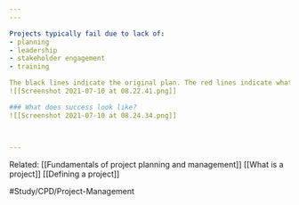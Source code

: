 ```yaml
---
---

Projects typically fail due to lack of:
- planning
- leadership
- stakeholder engagement
- training 

The black lines indicate the original plan. The red lines indicate what the plan should have been, highlighting why it might have failed.
![[Screenshot 2021-07-10 at 08.22.41.png]]

### What does success look like?
![[Screenshot 2021-07-10 at 08.24.34.png]]



---
```

Related:
[[Fundamentals of project planning and management]]
[[What is a project]]
[[Defining a project]]


#Study/CPD/Project-Management 